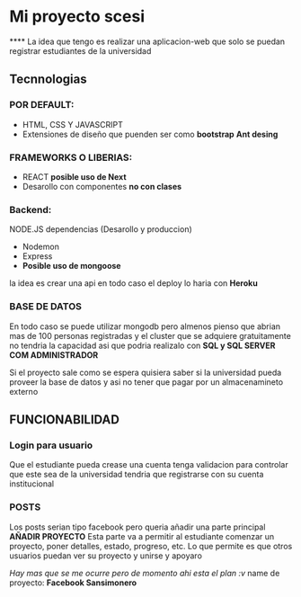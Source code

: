 # Mi proyecto scesi

**** La idea que tengo es realizar una aplicacion-web que solo se puedan
registrar estudiantes de la universidad

## Tecnnologias
### POR DEFAULT:
- HTML, CSS Y JAVASCRIPT
- Extensiones de diseño que puenden ser como **bootstrap** **Ant desing** 

### FRAMEWORKS O LIBERIAS:
- REACT **posible uso de Next**
- Desarollo con componentes **no con clases**
    

### Backend: 
NODE.JS dependencias (Desarollo y produccion)
- Nodemon
- Express
- **Posible uso  de mongoose**

la idea es crear una api en todo caso el deploy lo haria con **Heroku**

### BASE DE DATOS
En todo caso se puede utilizar mongodb pero almenos pienso que abrian 
mas de 100 personas registradas y el cluster que se adquiere gratuitamente no tendria la capacidad asi que podria realizalo con **SQL y  SQL SERVER COM ADMINISTRADOR** 

Si el proyecto sale como se espera quisiera saber si la universidad pueda proveer la base de datos y asi no tener que pagar por un almacenamineto externo

## FUNCIONABILIDAD
### Login para usuario
Que el estudiante pueda crease una cuenta tenga validacion para controlar que este sea de la universidad tendria que registrarse con su cuenta institucional

### POSTS
Los posts serian tipo facebook pero queria añadir una parte principal **AÑADIR PROYECTO** Esta parte va a permitir al estudiante comenzar un proyecto, poner detalles, estado, progreso, etc. Lo que permite es que otros usuarios puedan ver su proyecto y unirse y apoyaro

*Hay mas que se me ocurre pero de momento ahi esta el plan :v*
name de proyecto: **Facebook Sansimonero**


